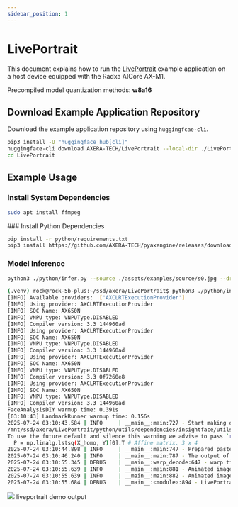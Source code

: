 ```yaml
---
sidebar_position: 1
---
```


# LivePortrait

This document explains how to run the [LivePortrait](https://huggingface.co/KwaiVGI/LivePortrait) example application on a host device equipped with the Radxa AICore AX-M1.

Precompiled model quantization methods: **w8a16**

## Download Example Application Repository

Download the example application repository using `huggingfcae-cli`.

<NewCodeBlock tip="Host" type="Device">

```bash
pip3 install -U "huggingface_hub[cli]"
huggingface-cli download AXERA-TECH/LivePortrait --local-dir ./LivePortrait
cd LivePortrait
```

</NewCodeBlock>

## Example Usage

### Install System Dependencies

<NewCodeBlock tip="Host" type="Device">

```bash
sudo apt install ffmpeg

```

</NewCodeBlock>
### Install Python Dependencies

<NewCodeBlock tip="Host" type="Device">

```bash
pip install -r python/requirements.txt
pip3 install https://github.com/AXERA-TECH/pyaxengine/releases/download/0.1.3.rc1/axengine-0.1.3-py3-none-any.whl

```

</NewCodeBlock>

### Model Inference

<NewCodeBlock tip="Host" type="Device">

```bash
python3 ./python/infer.py --source ./assets/examples/source/s0.jpg --driving ./assets/examples/driving/d8.jpg --models ./python/axmodels/ --output-dir ./axmodel_infer
```

</NewCodeBlock>

```bash
(.venv) rock@rock-5b-plus:~/ssd/axera/LivePortrait$ python3 ./python/infer.py --source ./assets/examples/source/s0.jpg --driving ./assets/examples/driving/d8.jpg --models ./python/axmodels/ --output-dir ./axmodel_infer
[INFO] Available providers:  ['AXCLRTExecutionProvider']
[INFO] Using provider: AXCLRTExecutionProvider
[INFO] SOC Name: AX650N
[INFO] VNPU type: VNPUType.DISABLED
[INFO] Compiler version: 3.3 144960ad
[INFO] Using provider: AXCLRTExecutionProvider
[INFO] SOC Name: AX650N
[INFO] VNPU type: VNPUType.DISABLED
[INFO] Compiler version: 3.3 144960ad
[INFO] Using provider: AXCLRTExecutionProvider
[INFO] SOC Name: AX650N
[INFO] VNPU type: VNPUType.DISABLED
[INFO] Compiler version: 3.3 0f7260e8
[INFO] Using provider: AXCLRTExecutionProvider
[INFO] SOC Name: AX650N
[INFO] VNPU type: VNPUType.DISABLED
[INFO] Compiler version: 3.3 144960ad
FaceAnalysisDIY warmup time: 0.391s
[03:10:43] LandmarkRunner warmup time: 0.156s                                                                    human_landmark_runner.py:95
2025-07-24 03:10:43.584 | INFO     | __main__:main:727 - Start making driving motion template...
/mnt/ssd/axera/LivePortrait/python/utils/dependencies/insightface/utils/transform.py:68: FutureWarning: `rcond` parameter will change to the default of machine precision times ``max(M, N)`` where M and N are the input matrix dimensions.
To use the future default and silence this warning we advise to pass `rcond=None`, to keep using the old, explicitly pass `rcond=-1`.
  P = np.linalg.lstsq(X_homo, Y)[0].T # Affine matrix. 3 x 4
2025-07-24 03:10:44.898 | INFO     | __main__:main:747 - Prepared pasteback mask done.
2025-07-24 03:10:46.240 | INFO     | __main__:main:787 - The output of image-driven portrait animation is an image.
2025-07-24 03:10:55.345 | DEBUG    | __main__:warp_decode:647 - warp time: 9.102s
2025-07-24 03:10:55.639 | INFO     | __main__:main:881 - Animated image: ./axmodel_infer/s0--d8.jpg
2025-07-24 03:10:55.639 | INFO     | __main__:main:882 - Animated image with concat: ./axmodel_infer/s0--d8_concat.jpg
2025-07-24 03:10:55.684 | DEBUG    | __main__:<module>:894 - LivePortrait axmodel infer time: 16.407s
```

<div style={{textAlign: 'center'}}>
   <img src="/en/img/aicore-ax-m1/liveportrait.webp"/>
   liveportrait demo output
</div>
